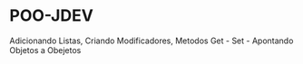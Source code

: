 # POO-JDEV
Adicionando Listas, Criando Modificadores, Metodos Get - Set - Apontando Objetos a Obejetos
